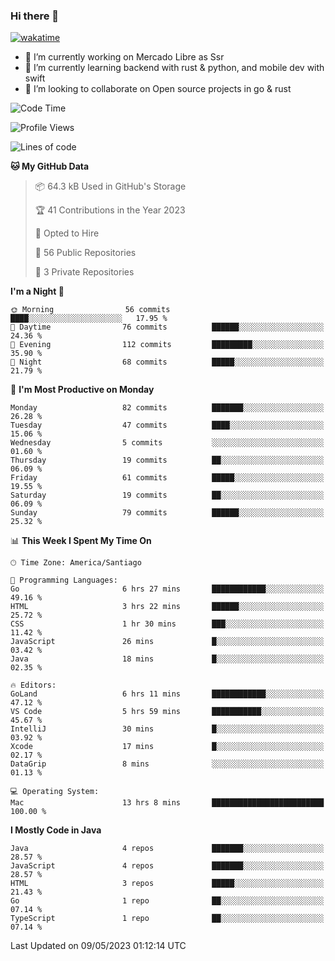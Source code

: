 ### Hi there 👋

[![wakatime](https://wakatime.com/badge/user/330beacb-fb27-4e32-bc38-f8f521bcf832.svg)](https://wakatime.com/@330beacb-fb27-4e32-bc38-f8f521bcf832)

- 🔭 I’m currently working on Mercado Libre as Ssr
- 🌱 I’m currently learning backend with rust & python, and mobile dev with swift
- 👯 I’m looking to collaborate on Open source projects in go & rust

<!--START_SECTION:waka-->
![Code Time](http://img.shields.io/badge/Code%20Time-28%20hrs%207%20mins-blue)

![Profile Views](http://img.shields.io/badge/Profile%20Views-0-blue)

![Lines of code](https://img.shields.io/badge/From%20Hello%20World%20I%27ve%20Written-3.3%20million%20lines%20of%20code-blue)

**🐱 My GitHub Data** 

> 📦 64.3 kB Used in GitHub's Storage 
 > 
> 🏆 41 Contributions in the Year 2023
 > 
> 💼 Opted to Hire
 > 
> 📜 56 Public Repositories 
 > 
> 🔑 3 Private Repositories 
 > 
**I'm a Night 🦉** 

```text
🌞 Morning                56 commits          ████░░░░░░░░░░░░░░░░░░░░░   17.95 % 
🌆 Daytime                76 commits          ██████░░░░░░░░░░░░░░░░░░░   24.36 % 
🌃 Evening                112 commits         █████████░░░░░░░░░░░░░░░░   35.90 % 
🌙 Night                  68 commits          █████░░░░░░░░░░░░░░░░░░░░   21.79 % 
```
📅 **I'm Most Productive on Monday** 

```text
Monday                   82 commits          ███████░░░░░░░░░░░░░░░░░░   26.28 % 
Tuesday                  47 commits          ████░░░░░░░░░░░░░░░░░░░░░   15.06 % 
Wednesday                5 commits           ░░░░░░░░░░░░░░░░░░░░░░░░░   01.60 % 
Thursday                 19 commits          ██░░░░░░░░░░░░░░░░░░░░░░░   06.09 % 
Friday                   61 commits          █████░░░░░░░░░░░░░░░░░░░░   19.55 % 
Saturday                 19 commits          ██░░░░░░░░░░░░░░░░░░░░░░░   06.09 % 
Sunday                   79 commits          ██████░░░░░░░░░░░░░░░░░░░   25.32 % 
```


📊 **This Week I Spent My Time On** 

```text
🕑︎ Time Zone: America/Santiago

💬 Programming Languages: 
Go                       6 hrs 27 mins       ████████████░░░░░░░░░░░░░   49.16 % 
HTML                     3 hrs 22 mins       ██████░░░░░░░░░░░░░░░░░░░   25.72 % 
CSS                      1 hr 30 mins        ███░░░░░░░░░░░░░░░░░░░░░░   11.42 % 
JavaScript               26 mins             █░░░░░░░░░░░░░░░░░░░░░░░░   03.42 % 
Java                     18 mins             █░░░░░░░░░░░░░░░░░░░░░░░░   02.35 % 

🔥 Editors: 
GoLand                   6 hrs 11 mins       ████████████░░░░░░░░░░░░░   47.12 % 
VS Code                  5 hrs 59 mins       ███████████░░░░░░░░░░░░░░   45.67 % 
IntelliJ                 30 mins             █░░░░░░░░░░░░░░░░░░░░░░░░   03.92 % 
Xcode                    17 mins             █░░░░░░░░░░░░░░░░░░░░░░░░   02.17 % 
DataGrip                 8 mins              ░░░░░░░░░░░░░░░░░░░░░░░░░   01.13 % 

💻 Operating System: 
Mac                      13 hrs 8 mins       █████████████████████████   100.00 % 
```

**I Mostly Code in Java** 

```text
Java                     4 repos             ███████░░░░░░░░░░░░░░░░░░   28.57 % 
JavaScript               4 repos             ███████░░░░░░░░░░░░░░░░░░   28.57 % 
HTML                     3 repos             █████░░░░░░░░░░░░░░░░░░░░   21.43 % 
Go                       1 repo              ██░░░░░░░░░░░░░░░░░░░░░░░   07.14 % 
TypeScript               1 repo              ██░░░░░░░░░░░░░░░░░░░░░░░   07.14 % 
```




 Last Updated on 09/05/2023 01:12:14 UTC
<!--END_SECTION:waka-->
